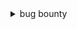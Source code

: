 <details>
  <summary>bug bounty</summary>
   <blockquote>


<details>
  <summary>youtube</summary>
   <blockquote>
    
<details>
  <summary>videos</summary>
   <blockquote>
		
   - guide to learn hacking: https://www.youtube.com/watch?v=2TofunAI6fU
   - can değer: https://www.youtube.com/watch?v=hUb8evQHhCQ
   - suat karaytu: https://www.youtube.com/watch?v=6RLsvhT3Fps
   - gökay beksen: https://www.youtube.com/watch?v=PSZfegwMY6Y
   - mdisec hackerone yayını: https://www.youtube.com/watch?v=GMi87PFsgd4
   - can değer with adil burak şen about recon: https://www.youtube.com/watch?v=xb-v5UyNp4g 
   - hackersploit bug hunting tools: https://www.youtube.com/watch?v=1J7dWJMEnl8 
   - burp suite basics: https://www.youtube.com/watch?v=G3hpAeoZ4ek
   - 10 tips for bug bounty: https://www.youtube.com/watch?v=s-baVDolDpI
   - reconless bug bounty tips: https://www.youtube.com/watch?v=Y1S5s3FmFsI 
	 
   </blockquote>
</details>
    
<details>
  <summary>playlists</summary>
   <blockquote>
    
   - insiderphd series for new bug hunters playlist: https://www.youtube.com/playlist?list=PLbyncTkpno5FAC0DJYuJrEqHSMdudEffw 
   - hackersploit burp suite tutorial playlist: https://www.youtube.com/playlist?list=PLBf0hzazHTGP2L7AoWTIhggUsDdNZhfBl
   - hacksplained burp suite 101 playlist: https://www.youtube.com/playlist?list=PL8j1j35M7wtI4IvNS7ItrM8dTYXx2nYfX 
   - mdisec web security hacking: https://www.youtube.com/playlist?list=PLwP4ObPL5GY940XhCtAykxLxLEOKCu0nT
   - the cyber mentor web pentest playlist: https://www.youtube.com/playlist?list=PLLKT__MCUeixCoi2jtP2Jj8nZzM4MOzBL
   - hackersploit webpentest playlist: https://www.youtube.com/playlist?list=PLBf0hzazHTGO3EpGAs718LvLsiMIv9dSC 
   - bugcrowd university playlist: https://www.youtube.com/playlist?list=PLIK9nm3mu-S4K4jMHwtplbrE1JMg0jyN-
   
   </blockquote>
</details>
  
 <details>
  <summary>channels</summary>
   <blockquote>
  
   - insiderphd playlists: https://www.youtube.com/c/InsiderPhD/playlists
   - bugcrowd playlists: https://www.youtube.com/c/Bugcrowd/playlists
   - gökay beksen playlists: https://www.youtube.com/c/gokaybeksen1/playlists
   - pwnfunction playlists: https://www.youtube.com/c/PwnFunction/playlists
   - bug bounty public disclosure channel: https://www.youtube.com/channel/UCNRM4GH-SD85WCSqeSb4xUA/videos
   - hackersploit playlists: https://www.youtube.com/c/HackerSploit/playlists
   - reconless channel: https://www.youtube.com/channel/UCCp25j1Zh9vc_WFm-nB9fhQ/videos
   - thehackerish playlists: https://www.youtube.com/channel/UCIXot2vRgeM5alhAlpTbhQA/playlists
   - jhaddix channel: https://www.youtube.com/c/jhaddix/videos
   - nahamsec channel: https://www.youtube.com/c/Nahamsec
   - stök: https://www.youtube.com/c/STOKfredrik
   - https://www.youtube.com/channel/UCk2-UWhBkJFs-GcgLUywNJA/videos
   - thehackerish: https://www.youtube.com/channel/UCIXot2vRgeM5alhAlpTbhQA/playlists
   - codingo: https://www.youtube.com/channel/UCUfO02gdMDXgOJWdv_jiLMg
   
   </blockquote>
</details>
   </blockquote>
</details>





<details>
  <summary>twitch</summary>
   <blockquote>
    
<details>
  <summary>channels</summary>
   <blockquote>
	   
   - https://www.twitch.tv/nahamsec
   - https://www.twitch.tv/js0n_x
   - https://www.twitch.tv/thecybermentor
   - https://www.twitch.tv/lunizz
   - https://www.twitch.tv/mdisec
   - https://www.twitch.tv/bugcrowd
   </blockquote>
</details>

<details>
  <summary>videos</summary>
   <blockquote>
	   
   - mdisec burp tutorial: https://www.twitch.tv/videos/580024014?collection=JbIfA4EXwxXZ_A&filter=collections&sort=time
   - adil burak şen recon 1: https://www.twitch.tv/videos/659359717?collection=Ou6qbH3nGRbySA
   - adil burak şen recon 2: https://www.twitch.tv/videos/666158573?collection=Ou6qbH3nGRbySA
   </blockquote>
</details>
    
   </blockquote>
</details>







<details>
  <summary>tryhackme</summary>
   <blockquote>
    
   - https://tryhackme.com/room/rpburpsuite
   - https://tryhackme.com/room/owasptop10
   - https://tryhackme.com/room/webfundamentals
   - https://tryhackme.com/room/webappsec101
   - https://tryhackme.com/room/vulnversity
   - https://tryhackme.com/room/juiceshop
   - https://tryhackme.com/room/rpwebscanning
   - https://tryhackme.com/room/dvwa
   - https://tryhackme.com/room/jack
   - https://tryhackme.com/room/shodan
   
   </blockquote>
</details>





<details>
  <summary>write-ups</summary>
   <blockquote>
    
   - https://medium.com/@mehmetsalihbindak/k%C4%B1sa-k%C4%B1sa-yararl%C4%B1-linkler-9-bug-bounty-d%C3%BCnyas%C4%B1-ve-3-g%C3%BCzel-kitap-%C3%B6nerisi-95563737ebf
   - https://medium.com/@zonduu/bug-bounty-beginners-guide-683e9d567b9f
   - https://medium.com/inbughunters/getting-started-in-bug-bounty-7052da28445a
   - https://medium.com/@dalvikbytecode/top-10-osint-tools-to-help-you-do-recon-a-domain-53d3af8b1ad2
   - https://medium.com/@z0id/different-approaches-of-reconnaissance-bug-bountys-9dcdecb2551e
   - https://blog.usejournal.com/web-application-security-bug-bounty-methodology-reconnaissance-vulnerabilities-reporting-635073cddcf2
   - https://medium.com/@infosecsanyam/bug-bounty-methodology-ttp-tactics-techniques-and-procedures-v-2-0-2ccd9d7eb2e2
   - https://medium.com/bugbountywriteup/bug-bounty-hunting-methodology-toolkit-tips-tricks-blogs-ef6542301c65
   
   </blockquote>
</details>





<details>
  <summary>web sites</summary>
   <blockquote>
    
   - https://www.bugcrowd.com/hackers/bugcrowd-university
   - https://www.hacker101.com/videos
   - https://owasp.org/www-project-top-ten/
   - https://sucuri.net/guides/owasp-top-10-security-vulnerabilities-2020/
   - https://owasp.org/www-chapter-coimbatore/assets/files/Lets%20Recon.pdf
   - https://techvomit.net/web-application-penetration-testing-notes/
   - https://docs.google.com/presentation/d/1xgvEScGZ_ukNY0rmfKz1JN0sn-CgZY_rTp2B_SZvijk/edit#slide=id.g4052c4692d_0_408
   - https://blog.mert.ninja/
   - https://bugbountyhunter.com
   - https://bugbountyguide.com
   - https://bugbountyworld.com
   - https://bugbountyforum.com
   - https://whoami.securitybreached.org/2019/06/03/guide-getting-started-in-bug-bounty-hunting/
   - https://web.stanford.edu/class/cs253/
   - https://www.netsparker.com/blog/web-security/sql-injection-cheat-sheet/
   - https://pentesterlab.com/
   - http://vulnweb.com/
   - https://portswigger.net/web-security
   - https://www.exploit-db.com/
   - https://portswigger.net/blog/finding-your-first-bug-bounty-hunting-tips-from-the-burp-suite-community
   - https://twitter.com/pirateducky/status/1300566000665014275
   - https://tillsongalloway.com/finding-sensitive-information-on-github/index.html
   
   </blockquote>
</details>







<details>
  <summary>github</summary>
   <blockquote>
    
   - https://github.com/nahamsec/Resources-for-Beginner-Bug-Bounty-Hunters
   - https://github.com/KathanP19/HowToHunt
   - https://github.com/bugcrowd/bugcrowd_university
   - https://github.com/qazbnm456/awesome-web-security#readm
   - https://github.com/juliocesarfort/public-pentesting-reports
   - https://enfinlay.github.io/bugbounty/2020/08/15/so-you-wanna-hack.html
   - https://enfinlay.github.io/sto/ip/domain/bugbounty/2020/09/12/ip-server-domain.html
   - https://github.com/EdOverflow/can-i-take-over-xyz
   - https://github.com/reddelexc/hackerone-reports
   - https://github.com/AlexisAhmed/BugBountyTools
   - https://github.com/fransr/postMessage-tracker
   - https://github.com/1N3/IntruderPayloads
   - https://github.com/heilla/SecurityTesting
   - https://github.com/swisskyrepo/PayloadsAllTheThings
   - https://github.com/sushiwushi/bug-bounty-dorks
   - https://github.com/hemantsolo/Bug-Bounty-Dorks-And-Platforms/blob/master/Bug_Bounty_Dorks.md
   - https://github.com/random-robbie/bugbountydork
   - https://github.com/pentester-io/commonspeak
   - https://github.com/FortyNorthSecurity/EyeWitness
   - https://github.com/jhaddix/tbhm
   
   </blockquote>
</details>






<details>
  <summary>tools</summary>
   <blockquote>
    
   - https://github.com/danielmiessler/SecLists
   - https://github.com/fuzzdb-project/fuzzdb
   - https://github.com/ffuf/ffuf
   - https://github.com/nahamsec/lazyrecon
   - https://github.com/Screetsec/Sudomy
   - https://github.com/j3ssie/Osmedeus
   - https://www.shodan.io
   - https://builtwith.com/
   - https://crt.sh/
   - https://securityheaders.com/
   - https://weleakinfo.to/v2/
   - https://www.ripe.net/
   - https://mxtoolbox.com/
   - https://sslmate.com/certspotter/
   - https://scrapy.org/
   - https://gchq.github.io/CyberChef/
   - https://whatcms.org/
   - https://github.com/s0md3v/Striker
   - https://tools.w3cub.com/html-escape-unescape
   - https://github.com/Findomain/Findomain
   
   </blockquote>
</details>







<details>
  <summary>books</summary>
   <blockquote>
    
   - hackerone web hacking 101 book: register for hackerone and take it from your mail inbox 
   
   </blockquote>
</details>


   </blockquote>
</details>
